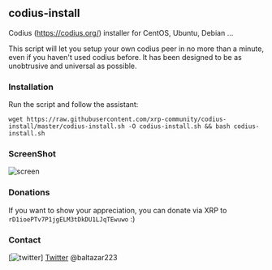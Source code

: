 ## codius-install
Codius (https://codius.org/) installer for CentOS, Ubuntu, Debian ...

This script will let you setup your own codius peer in no more than a minute, even if you haven't used codius before. It has been designed to be as unobtrusive and universal as possible.

### Installation
Run the script and follow the assistant:

`wget https://raw.githubusercontent.com/xrp-community/codius-install/master/codius-install.sh -O codius-install.sh && bash codius-install.sh`
### ScreenShot
![screen](https://user-images.githubusercontent.com/6250203/41824308-780a9170-7823-11e8-8611-642b84895ccb.png)

### Donations

If you want to show your appreciation, you can donate via XRP to
`rD1ioePTv7P1jgELM3tDkDU1LJqTEwuwo` :)

### Contact

[![twitter](https://user-images.githubusercontent.com/6250203/42041517-5435904c-7b07-11e8-906b-39a5f763a406.png)]
[Twitter](https://twitter.com/baltazar223) @baltazar223
